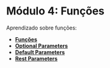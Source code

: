 # Módulo 4: Funções

Aprendizado sobre funções:

- **[Funções](https://github.com/cortelucas/ts-zero-to-hero/tree/main/module-04/01-functions)**
- **[Optional Parameters](https://github.com/cortelucas/ts-zero-to-hero/tree/main/module-04/02-optional-parameters)**
- **[Default Parameters](https://github.com/cortelucas/ts-zero-to-hero/tree/main/module-04/03-default-parameters)**
- **[Rest Parameters](https://github.com/cortelucas/ts-zero-to-hero/tree/main/module-04/04-res-parameters)**
